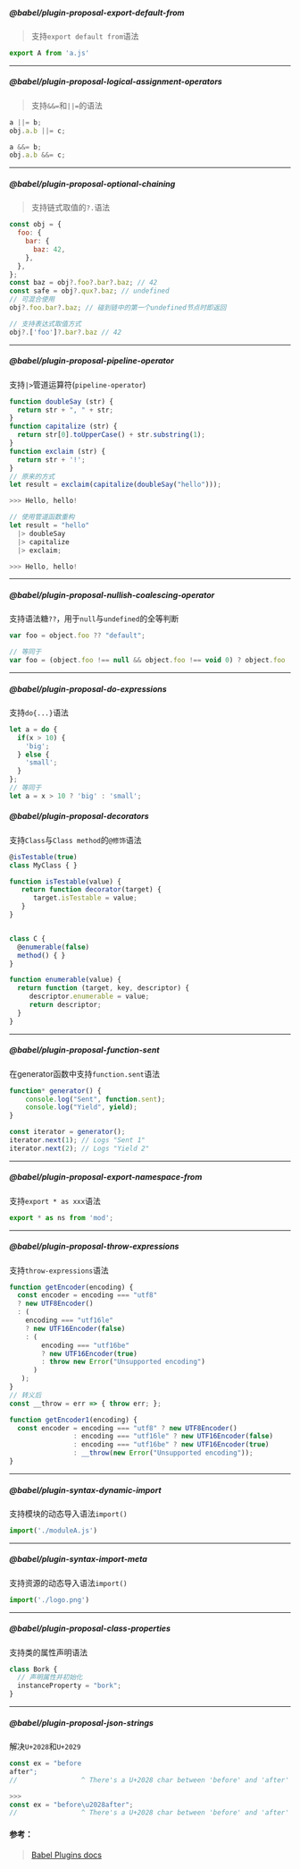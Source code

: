 ##### @babel/plugin-proposal-export-default-from
> 支持`export default from`语法
``` js
export A from 'a.js'
```
---
##### @babel/plugin-proposal-logical-assignment-operators
> 支持`&&=`和`||=`的语法
``` js
a ||= b;
obj.a.b ||= c;

a &&= b;
obj.a.b &&= c;
```
---
##### @babel/plugin-proposal-optional-chaining
> 支持链式取值的`?.`语法
``` js
const obj = {
  foo: {
    bar: {
      baz: 42,
    },
  },
};
const baz = obj?.foo?.bar?.baz; // 42
const safe = obj?.qux?.baz; // undefined
// 可混合使用
obj?.foo.bar?.baz; // 碰到链中的第一个undefined节点时即返回

// 支持表达式取值方式
obj?.['foo']?.bar?.baz // 42
```
---
##### @babel/plugin-proposal-pipeline-operator
支持`|>`管道运算符(`pipeline-operator`)
``` js
function doubleSay (str) {
  return str + ", " + str;
}
function capitalize (str) {
  return str[0].toUpperCase() + str.substring(1);
}
function exclaim (str) {
  return str + '!';
}
// 原来的方式
let result = exclaim(capitalize(doubleSay("hello")));

>>> Hello, hello!

// 使用管道函数重构
let result = "hello"
  |> doubleSay
  |> capitalize
  |> exclaim;

>>> Hello, hello!
```
---
##### @babel/plugin-proposal-nullish-coalescing-operator
支持语法糖`??`，用于`null`与`undefined`的全等判断
``` js
var foo = object.foo ?? "default";

// 等同于
var foo = (object.foo !== null && object.foo !== void 0) ? object.foo : 'default';
```
---
##### @babel/plugin-proposal-do-expressions
支持`do{...}`语法
``` js
let a = do {
  if(x > 10) {
    'big';
  } else {
    'small';
  }
};
// 等同于
let a = x > 10 ? 'big' : 'small';
```
##### @babel/plugin-proposal-decorators
支持`Class`与`Class method`的`@修饰`语法
``` js
@isTestable(true)
class MyClass { }

function isTestable(value) {
   return function decorator(target) {
      target.isTestable = value;
   }
}


class C {
  @enumerable(false)
  method() { }
}

function enumerable(value) {
  return function (target, key, descriptor) {
     descriptor.enumerable = value;
     return descriptor;
  }
}
```
---
##### @babel/plugin-proposal-function-sent
在generator函数中支持`function.sent`语法
``` js
function* generator() {
    console.log("Sent", function.sent);
    console.log("Yield", yield);
}

const iterator = generator();
iterator.next(1); // Logs "Sent 1"
iterator.next(2); // Logs "Yield 2"
```
---
##### @babel/plugin-proposal-export-namespace-from
支持`export * as xxx`语法
``` js
export * as ns from 'mod';
```
---
##### @babel/plugin-proposal-throw-expressions
支持`throw-expressions`语法
``` js
function getEncoder(encoding) {
  const encoder = encoding === "utf8"
  ? new UTF8Encoder()
  : (
    encoding === "utf16le"
    ? new UTF16Encoder(false)
    : (
        encoding === "utf16be"
        ? new UTF16Encoder(true)
        : throw new Error("Unsupported encoding")
      )
   );
}
// 转义后
const __throw = err => { throw err; };

function getEncoder1(encoding) {
  const encoder = encoding === "utf8" ? new UTF8Encoder() 
                : encoding === "utf16le" ? new UTF16Encoder(false) 
                : encoding === "utf16be" ? new UTF16Encoder(true) 
                : __throw(new Error("Unsupported encoding"));
}
```
---
##### @babel/plugin-syntax-dynamic-import
支持模块的动态导入语法`import()`
``` js
import('./moduleA.js')
```
---
##### @babel/plugin-syntax-import-meta
支持资源的动态导入语法`import()`
``` js
import('./logo.png')
```
---
##### @babel/plugin-proposal-class-properties
支持类的属性声明语法
``` js
class Bork {
  // 声明属性并初始化
  instanceProperty = "bork";
}
```
---
##### @babel/plugin-proposal-json-strings
解决`U+2028`和`U+2029`
``` js
const ex = "before
after";
//                ^ There's a U+2028 char between 'before' and 'after'

>>> 
const ex = "before\u2028after";
//                ^ There's a U+2028 char between 'before' and 'after'
```

#### 参考：
> [Babel Plugins docs](https://babeljs.io/docs/en/plugins#plugin-options)
